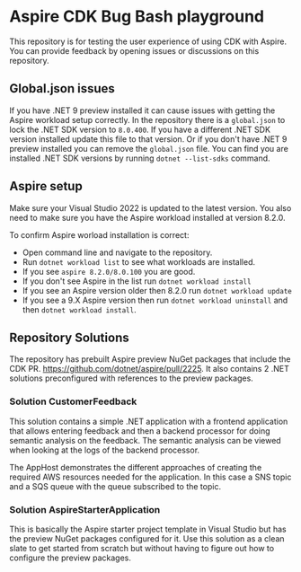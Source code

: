 # Aspire CDK Bug Bash playground

This repository is for testing the user experience of using CDK with Aspire. You can provide feedback by opening issues or discussions on this repository.

## Global.json issues

If you have .NET 9 preview installed it can cause issues with getting the Aspire workload setup correctly. In the repository there is a `global.json` to lock the .NET SDK version to `8.0.400`. If you have a different .NET SDK version installed update this file to that version. Or if you don't have .NET 9 preview installed you can remove the `global.json` file. You can find you are installed .NET SDK versions by running `dotnet --list-sdks` command.

## Aspire setup

Make sure your Visual Studio 2022 is updated to the latest version. You also need to make sure you have the Aspire workload installed at version 8.2.0.

To confirm Aspire worload installation is correct:
* Open command line and navigate to the repository.
* Run `dotnet workload list` to see what workloads are installed.
* If you see `aspire 8.2.0/8.0.100` you are good.
* If you don't see Aspire in the list run `dotnet workload install`
* If you see an Aspire version older then 8.2.0 run `dotnet workload update`
* If you see a 9.X Aspire version then run `dotnet workload uninstall` and then `dotnet workload install`. 

## Repository Solutions

The repository has prebuilt Aspire preview NuGet packages that include the CDK PR. https://github.com/dotnet/aspire/pull/2225. It also contains 2 .NET solutions preconfigured with references to the preview packages.

### Solution CustomerFeedback

This solution contains a simple .NET application with a frontend application that allows entering feedback and then a backend processor for doing semantic analysis on the feedback. The semantic analysis can be viewed when looking at the logs of the backend processor.

The AppHost demonstrates the different approaches of creating the required AWS resources needed for the application. In this case a SNS topic and a SQS queue with the queue subscribed to the topic.

### Solution AspireStarterApplication

This is basically the Aspire starter project template in Visual Studio but has the preview NuGet packages configured for it. Use this solution as a clean slate to get started from scratch but without having to figure out how to configure the preview packages.

